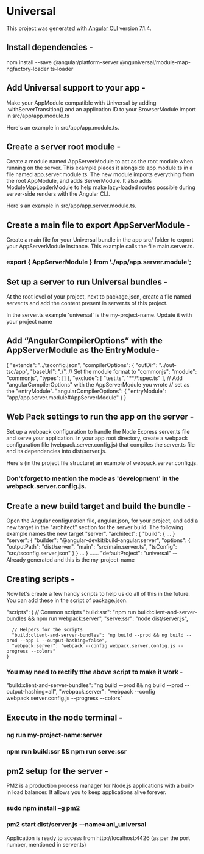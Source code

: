 # Universal

This project was generated with [Angular CLI](https://github.com/angular/angular-cli) version 7.1.4.

## Install dependencies -

npm install --save @angular/platform-server @nguniversal/module-map-ngfactory-loader ts-loader

## Add Universal support to your app -

Make your AppModule compatible with Universal by adding .withServerTransition() and an application ID to your BrowserModule import in src/app/app.module.ts

Here's an example in src/app/app.module.ts.

## Create a server root module -

Create a module named AppServerModule to act as the root module when running on the server. This example places it alongside app.module.ts in a file named app.server.module.ts. The new module imports everything from the root AppModule, and adds ServerModule. It also adds ModuleMapLoaderModule to help make lazy-loaded routes possible during server-side renders with the Angular CLI.

Here's an example in src/app/app.server.module.ts.

## Create a main file to export AppServerModule -

Create a main file for your Universal bundle in the app src/ folder to export your AppServerModule instance. This example calls the file main.server.ts.

### export { AppServerModule } from './app/app.server.module';

## Set up a server to run Universal bundles -

At the root level of your project, next to package.json, create a file named server.ts and add the content present in server.ts of this project.

In the server.ts example 'universal' is the my-project-name. Update it with your project name

## Add “AngularCompilerOptions” with the AppServerModule as the EntryModule-
{
    "extends": "../tsconfig.json",
    "compilerOptions": {
      "outDir": "../out-tsc/app",
      "baseUrl": "./",
      // Set the module format to "commonjs":
      "module": "commonjs",
      "types": []
    },
    "exclude": [
      "test.ts",
      "**/*.spec.ts"
    ],
    // Add "angularCompilerOptions" with the AppServerModule you wrote
    // set as the "entryModule".
    "angularCompilerOptions": {
      "entryModule": "app/app.server.module#AppServerModule"
    }
}


## Web Pack settings to run the app on the server -

Set up a webpack configuration to handle the Node Express server.ts file and serve your application.
In your app root directory, create a webpack configuration file (webpack.server.config.js) that compiles the server.ts file and its dependencies into dist/server.js.

Here's (in the project file structure) an example of webpack.server.config.js.

### Don't forget to mention the mode as 'development' in the webpack.server.config.js.

## Create a new build target and build the bundle -

Open the Angular configuration file, angular.json, for your project, and add a new target in the "architect" section for the server build. The following example names the new target "server".
"architect": {
  "build": { ... }
    "server": {
          "builder": "@angular-devkit/build-angular:server",
          "options": {
            "outputPath": "dist/server",
            "main": "src/main.server.ts",
            "tsConfig": "src/tsconfig.server.json"
          }
    }
    ...
}
......
"defaultProject": "universal" -- Already generated and this is the my-project-name

## Creating scripts -

Now let's create a few handy scripts to help us do all of this in the future. You can add these in the script of package.json.

"scripts": {
      // Common scripts
      "build:ssr": "npm run build:client-and-server-bundles && npm run webpack:server",
      "serve:ssr": "node dist/server.js",

      // Helpers for the scripts
      "build:client-and-server-bundles": "ng build --prod && ng build --prod --app 1 --output-hashing=false",
      "webpack:server": "webpack --config webpack.server.config.js --progress --colors"
    }

### You may need to rectify tthe above script to make it work -
"build:client-and-server-bundles": "ng build --prod && ng build --prod --output-hashing=all",
    "webpack:server": "webpack --config webpack.server.config.js --progress --colors"

## Execute in the node terminal -

### ng run my-project-name:server

### npm run build:ssr && npm run serve:ssr


## pm2 setup for the server -

PM2 is a production process manager for Node.js applications with a built-in load balancer. It allows you to keep applications alive forever.

### sudo npm install –g  pm2
### pm2 start dist/server.js --name=ani_universal

Application is ready to access from http://localhost:4426 (as per the port number, mentioned in server.ts)




